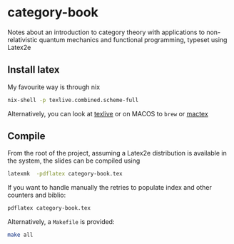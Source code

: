 # category-book

Notes about an introduction to category theory with applications to non-relativistic quantum mechanics and functional programming, typeset using Latex2e

## Install latex

My favourite way is through nix
```bash
nix-shell -p texlive.combined.scheme-full
```

Alternatively, you can look at [texlive](https://www.tug.org/texlive/) or on MACOS to `brew` or [mactex](https://www.tug.org/mactex/) 

## Compile 

From the root of the project, assuming a Latex2e distribution is available in the system, the slides can be compiled using

```bash
latexmk  -pdflatex category-book.tex
```

If you want to handle manually the retries to populate index and other counters and biblio:
```bash
pdflatex category-book.tex 
```

Alternatively, a `Makefile` is provided:
```bash
make all
```
